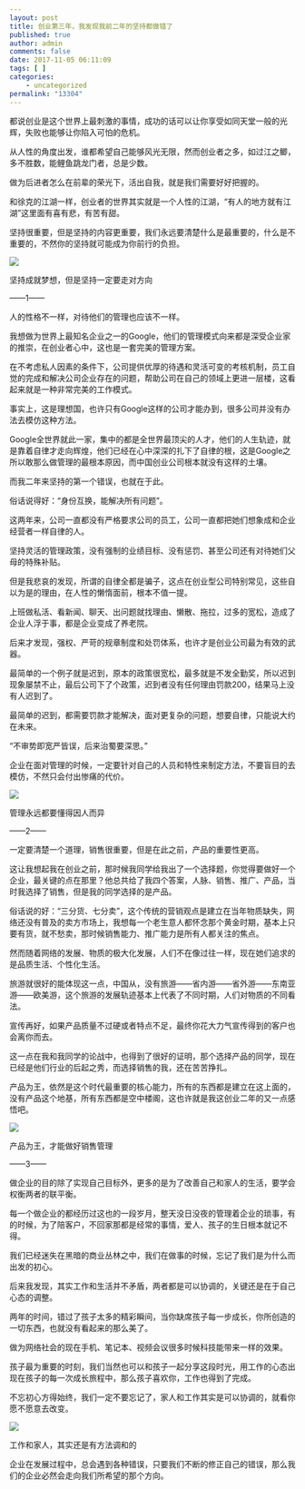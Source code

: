 ```yaml
---
layout: post
title: 创业第三年，我发现我前二年的坚持都做错了
published: true
author: admin
comments: false
date: 2017-11-05 06:11:09
tags: [ ]
categories:
    - uncategorized
permalink: "13304"
---
```

都说创业是这个世界上最刺激的事情，成功的话可以让你享受如同天堂一般的光辉，失败也能够让你陷入可怕的危机。

从人性的角度出发，谁都希望自己能够风光无限，然而创业者之多，如过江之鲫，多不胜数，能鲤鱼跳龙门者，总是少数。

做为后进者怎么在前辈的荣光下，活出自我，就是我们需要好好把握的。

和徐克的江湖一样，创业者的世界其实就是一个人性的江湖，“有人的地方就有江湖”这里面有喜有悲，有苦有甜。

坚持很重要，但是坚持的内容更重要，我们永远要清楚什么是最重要的，什么是不重要的，不然你的坚持就可能成为你前行的负担。

![][1]

坚持成就梦想，但是坚持一定要走对方向

——1——

人的性格不一样，对待他们的管理也应该不一样。

我想做为世界上最知名企业之一的Google，他们的管理模式向来都是深受企业家的推崇，在创业者心中，这也是一套完美的管理方案。

在不考虑私人因素的条件下，公司提供优厚的待遇和灵活可变的考核机制，员工自觉的完成和解决公司企业存在的问题，帮助公司在自己的领域上更进一层楼，这看起来就是一种非常完美的工作模式。

事实上，这是理想国，也许只有Google这样的公司才能办到，很多公司并没有办法去模仿这种方法。

Google全世界就此一家，集中的都是全世界最顶尖的人才，他们的人生轨迹，就是靠着自律才走向辉煌，他们已经在心中深深的扎下了自律的根，这是Google之所以敢那么做管理的最根本原因，而中国创业公司根本就没有这样的土壤。

而我二年来坚持的第一个错误，也就在于此。

俗话说得好：“身份互换，能解决所有问题”。

这两年来，公司一直都没有严格要求公司的员工，公司一直都把她们想象成和企业经营者一样自律的人。

坚持灵活的管理政策，没有强制的业绩目标、没有惩罚、甚至公司还有对待她们父母的特殊补贴。

但是我悲哀的发现，所谓的自律全都是骗子，这点在创业型公司特别常见，这些自以为是的理由，在人性的懒惰面前，根本不值一提。

上班做私活、看新闻、聊天、出问题就找理由、懒散、拖拉，过多的宽松，造成了企业人浮于事，都是企业变成了养老院。

后来才发现，强权、严苛的规章制度和处罚体系，也许才是创业公司最为有效的武器。

最简单的一个例子就是迟到，原本的政策很宽松，最多就是不发全勤奖，所以迟到现象屡禁不止，最后公司下了个政策，迟到者没有任何理由罚款200，结果马上没有人迟到了。

最简单的迟到，都需要罚款才能解决，面对更复杂的问题，想要自律，只能说大约在未来。

“不审势即宽严皆误，后来治蜀要深思。”

企业在面对管理的时候，一定要针对自己的人员和特性来制定方法，不要盲目的去模仿，不然只会付出惨痛的代价。

![][2]

管理永远都要懂得因人而异

——2——

一定要清楚一个道理，销售很重要，但是在此之前，产品的重要性更高。

这让我想起我在创业之前，那时候我同学给我出了一个选择题，你觉得要做好一个企业，最关键的点在那里？他总共给了我四个答案，人脉、销售、推广、产品，当时我选择了销售，但是我的同学选择的是产品。

俗话说的好：“三分货、七分卖”，这个传统的营销观点是建立在当年物质缺失，网络还没有普及的卖方市场上，我想每一个老生意人都怀念那个黄金时期，基本上只要有货，就不愁卖，那时候销售能力、推广能力是所有人都关注的焦点。

然而随着网络的发展、物质的极大化发展，人们不在像过往一样，现在她们追求的是品质生活、个性化生活。

旅游就很好的能体现这一点，中国从，没有旅游——省内游——省外游——东南亚游——欧美游，这个旅游的发展轨迹基本上代表了不同时期，人们对物质的不同看法。

宣传再好，如果产品质量不过硬或者特点不足，最终你花大力气宣传得到的客户也会离你而去。

这一点在我和我同学的论战中，也得到了很好的证明，那个选择产品的同学，现在已经是他们行业的后起之秀，而选择销售的我，还在苦苦挣扎。

产品为王，依然是这个时代最重要的核心能力，所有的东西都是建立在这上面的，没有产品这个地基，所有东西都是空中楼阁，这也许就是我这创业二年的又一点感悟吧。

![][3]

产品为王，才能做好销售管理

——3——

做企业的目的除了实现自己目标外，更多的是为了改善自己和家人的生活，要学会权衡两者的联平衡。

每一个做企业的都经历过这也的一段岁月，整天没日没夜的管理着企业的琐事，有的时候，为了陪客户，不回家那都是经常的事情，爱人、孩子的生日根本就记不得。

我们已经迷失在黑暗的商业丛林之中，我们在做事的时候，忘记了我们是为什么而出发的初心。

后来我发现，其实工作和生活并不矛盾，两者都是可以协调的，关键还是在于自己心态的调整。

两年的时间，错过了孩子太多的精彩瞬间，当你缺席孩子每一步成长，你所创造的一切东西，也就没有看起来的那么美了。

做为网络社会的现在手机、笔记本、视频会议很多时候科技能带来一样的效果。

孩子最为重要的时刻，我们当然也可以和孩子一起分享这段时光，用工作的心态出现在孩子的每一次成长旅程中，那么孩子喜欢你，工作也得到了完成。

不忘初心方得始终，我们一定不要忘记了，家人和工作其实是可以协调的，就看你愿不愿意去改变。

![][4]

工作和家人，其实还是有方法调和的

企业在发展过程中，总会遇到各种错误，只要我们不断的修正自己的错误，那么我们的企业必然会走向我们所希望的那个方向。

 [1]: http://yongz.com/yz/wp-content/uploads/2017/11/3fa3c0adfd222365eba5bd4b391dfa14.jpg
 [2]: http://yongz.com/yz/wp-content/uploads/2017/11/b79e985dba1f5faa92b213b49288c82f.png
 [3]: http://yongz.com/yz/wp-content/uploads/2017/11/60dc0740478fb0678d87e712e2e827d8.jpg
 [4]: http://yongz.com/yz/wp-content/uploads/2017/11/7d06ec68390070b721778cf145fe3814.png